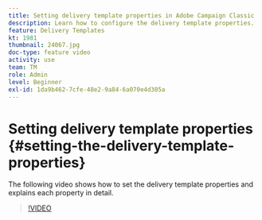 ```yaml
---
title: Setting delivery template properties in Adobe Campaign Classic
description: Learn how to configure the delivery template properties.
feature: Delivery Templates
kt: 1981
thumbnail: 24067.jpg
doc-type: feature video
activity: use
team: TM
role: Admin
level: Beginner
exl-id: 1da9b462-7cfe-48e2-9a84-6a070e4d305a
---
```

# Setting delivery template properties {#setting-the-delivery-template-properties}

The following video shows how to set the delivery template properties and explains each property in detail.

>[!VIDEO](https://video.tv.adobe.com/v/24067?quality=12)
